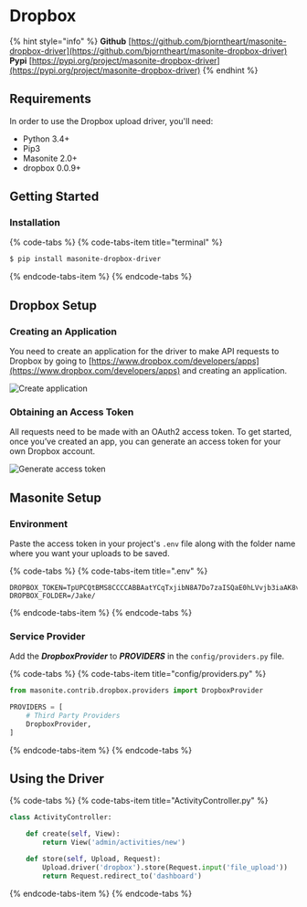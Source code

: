 # Dropbox

{% hint style="info" %}
**Github** [https://github.com/bjorntheart/masonite-dropbox-driver](https://github.com/bjorntheart/masonite-dropbox-driver)  
**Pypi** [https://pypi.org/project/masonite-dropbox-driver](https://pypi.org/project/masonite-dropbox-driver)
{% endhint %}

## Requirements

In order to use the Dropbox upload driver, you'll need:

* Python 3.4+
* Pip3
* Masonite 2.0+
* dropbox 0.0.9+

## Getting Started

### Installation

{% code-tabs %}
{% code-tabs-item title="terminal" %}
```bash
$ pip install masonite-dropbox-driver
```
{% endcode-tabs-item %}
{% endcode-tabs %}

## Dropbox Setup

### Creating an Application

You need to create an application for the driver to make API requests to Dropbox by going to [https://www.dropbox.com/developers/apps](https://www.dropbox.com/developers/apps) and creating an application.

![Create application](../.gitbook/assets/screen-shot-2018-10-05-at-13.24.11.png)

### Obtaining an Access Token

All requests need to be made with an OAuth2 access token. To get started, once you’ve created an app, you can generate an access token for your own Dropbox account.

![Generate access token](../.gitbook/assets/screen-shot-2018-10-05-at-13.27.15.png)

## Masonite Setup

### Environment

Paste the access token in your project's `.env` file along with the folder name where you want your uploads to be saved.

{% code-tabs %}
{% code-tabs-item title=".env" %}
```text
DROPBOX_TOKEN=TpUPCQtBMS8CCCCABBAatYCqTxjibN8A7Do7zaISQaE0hLVvjb3iaAK8vKqEHuMW
DROPBOX_FOLDER=/Jake/
```
{% endcode-tabs-item %}
{% endcode-tabs %}

### Service Provider

Add the _**DropboxProvider**_ to _**PROVIDERS**_ in the `config/providers.py` file.

{% code-tabs %}
{% code-tabs-item title="config/providers.py" %}
```python
from masonite.contrib.dropbox.providers import DropboxProvider

PROVIDERS = [
    # Third Party Providers
    DropboxProvider,
]
```
{% endcode-tabs-item %}
{% endcode-tabs %}

## Using the Driver

{% code-tabs %}
{% code-tabs-item title="ActivityController.py" %}
```python
class ActivityController:

    def create(self, View):
        return View('admin/activities/new')

    def store(self, Upload, Request):
        Upload.driver('dropbox').store(Request.input('file_upload'))
        return Request.redirect_to('dashboard')
```
{% endcode-tabs-item %}
{% endcode-tabs %}

